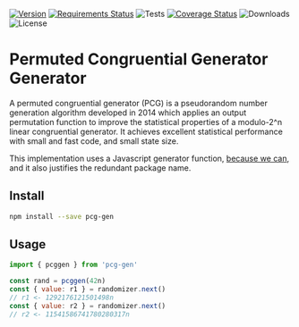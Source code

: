 [![Version](https://img.shields.io/npm/v/pcg-gen)](https://www.npmjs.com/package/pcg-gen)
[![Requirements Status](https://requires.io/github/philihp/fast-shuffle/requirements.svg?branch=main)](https://requires.io/github/philihp/fast-shuffle/requirements/?branch=main)
![Tests](https://github.com/philihp/pcg-gen/workflows/tests/badge.svg)
[![Coverage Status](https://coveralls.io/repos/github/philihp/pcg-gen/badge.svg?branch=main)](https://coveralls.io/github/philihp/pcg-gen?branch=main)
![Downloads](https://img.shields.io/npm/dt/pcg-gen)
![License](https://img.shields.io/npm/l/pcg-gen)

# Permuted Congruential Generator Generator

A permuted congruential generator (PCG) is a pseudorandom number generation algorithm developed in 2014 which applies an output permutation function to improve the statistical properties of a modulo-2^n linear congruential generator. It achieves excellent statistical performance with small and fast code, and small state size.

This implementation uses a Javascript generator function, [because we can](https://jrsinclair.com/articles/2022/why-would-anyone-need-javascript-generator-functions/), and it also justifies the redundant package name.

## Install

```bash
npm install --save pcg-gen
```

## Usage

```js
import { pcggen } from 'pcg-gen'

const rand = pcggen(42n)
const { value: r1 } = randomizer.next()
// r1 <- 1292176121501498n
const { value: r2 } = randomizer.next()
// r2 <- 11541586741780280317n
```
